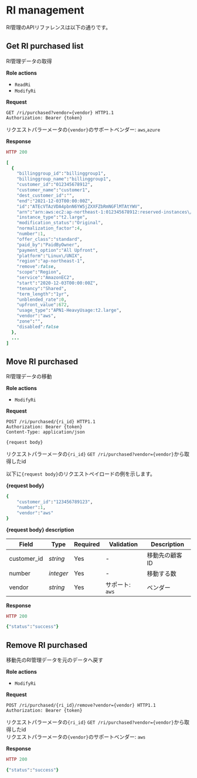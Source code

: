 # RI management

RI管理のAPIリファレンスは以下の通りです。

## Get RI purchased list

RI管理データの取得

**Role actions**

* `ReadRi`
* `ModifyRi`

**Request**

```http
GET /ri/purchased?vendor={vendor} HTTP1.1
Authorization: Bearer {token}
```

リクエストパラーメータの`{vendor}`のサポートベンダー: `aws`,`azure`

**Response**

```ruby
HTTP 200

[
  {
    "billinggroup_id":"billinggroup1",
    "billinggroup_name":"billinggroup1",
    "customer_id":"012345678912",
    "customer_name":"customer1",
    "dest_customer_id":"",
    "end":"2021-12-03T00:00:00Z",
    "id":"ATEcVTAzVDA4pbnN6YW5jZXXFZbRmNGFlMTAtYWV",
    "arn":"arn:aws:ec2:ap-northeast-1:012345678912:reserved-instances\/adbcderf-cdef-xwcs-ecqx-5vfbk2767xxs",
    "instance_type":"t2.large",
    "modification_status":"Original",
    "normalization_factor":4,
    "number":1,
    "offer_class":"standard",
    "paid_by":"PaidByOwner",
    "payment_option":"All Upfront",
    "platform":"Linux\/UNIX",
    "region":"ap-northeast-1",
    "remove":false,
    "scope":"Region",
    "service":"AmazonEC2",
    "start":"2020-12-03T00:00:00Z",
    "tenancy":"Shared",
    "term_length":"1yr",
    "unblended_rate":0,
    "upfront_value":672,
    "usage_type":"APN1-HeavyUsage:t2.large",
    "vendor":"aws",
    "zone":"",
    "disabled":false
  },
  ...
]
```

## Move RI purchased

RI管理データの移動

**Role actions**

* `ModifyRi`

**Request**

```http
POST /ri/purchased/{ri_id} HTTP1.1
Authorization: Bearer {token}
Content-Type: application/json

{request body}
```

リクエストパラーメータの`{ri_id}` `GET /ri/purchased?vendor={vendor}`から取得したid

以下に`{request body}`のリクエストペイロードの例を示します。

**{request body}**

```ruby
{
    "customer_id":"123456789123",
    "number":1,
    "vendor":"aws"
}
```

**{request body} description**

| Field        | Type      | Required | Validation  | Description |
| ------------ | --------- | -------- | ----------- | ----------- |
| customer\_id | _string_  | Yes      | -           | 移動先の顧客ID    |
| number       | _integer_ | Yes      | -           | 移動する数       |
| vendor       | _string_  | Yes      | サポート: `aws` | ベンダー        |

**Response**

```ruby
HTTP 200

{"status":"success"}
```

## Remove RI purchased

移動先のRI管理データを元のデータへ戻す

**Role actions**

* `ModifyRi`

**Request**

```http
POST /ri/purchased/{ri_id}/remove?vendor={vendor} HTTP1.1
Authorization: Bearer {token}
```

リクエストパラーメータの`{ri_id}` `GET /ri/purchased?vendor={vendor}`から取得したid \
リクエストパラーメータの`{vendor}`のサポートベンダー: `aws`

**Response**

```ruby
HTTP 200

{"status":"success"}
```
